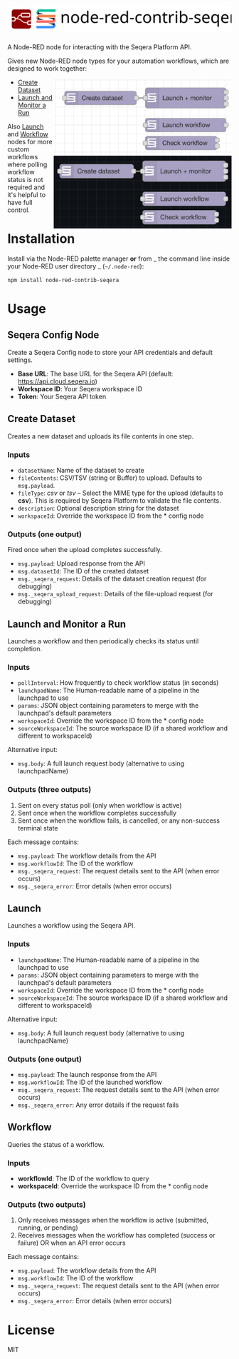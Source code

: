 <h1>
<picture>
  <source media="(prefers-color-scheme: dark)" srcset="https://github.com/ewels/node-red-contrib-seqera/raw/main/images/logo-dark.svg">
  <source media="(prefers-color-scheme: light)" srcset="https://github.com/ewels/node-red-contrib-seqera/raw/main/images/logo.svg">
  <img src="https://github.com/ewels/node-red-contrib-seqera/raw/main/images/logo.svg" alt="node-red-contrib-seqera">
</picture>
</h1>

A Node-RED node for interacting with the Seqera Platform API.

Gives new Node-RED node types for your automation workflows, which are designed to work together:

<img src="https://github.com/ewels/node-red-contrib-seqera/raw/main/images/nodes.png#gh-light-mode-only" alt="node-red-contrib-seqera nodes" align="right" width="400">
<img src="https://github.com/ewels/node-red-contrib-seqera/raw/main/images/nodes-dark.png#gh-dark-mode-only" alt="node-red-contrib-seqera nodes" align="right" width="400">

- [Create Dataset](#create-dataset)
- [Launch and Monitor a Run](#launch-and-monitor-a-run)

Also [Launch](#launch) and [Workflow](#workflow) nodes for more custom workflows where polling workflow status is not required and it's helpful to have full control.

# Installation

Install via the Node-RED palette manager **or** from _ the command line inside your Node-RED user directory _ (`~/.node-red`):

```bash
npm install node-red-contrib-seqera
```

# Usage

## Seqera Config Node

Create a Seqera Config node to store your API credentials and default settings.

- **Base URL**: The base URL for the Seqera API (default: https://api.cloud.seqera.io)
- **Workspace ID**: Your Seqera workspace ID
- **Token**: Your Seqera API token

## Create Dataset

Creates a new dataset and uploads its file contents in one step.

### Inputs

- `datasetName`: Name of the dataset to create
- `fileContents`: CSV/TSV (string or Buffer) to upload. Defaults to `msg.payload`.
- `fileType`: _csv_ or _tsv_ – Select the MIME type for the upload (defaults to **csv**). This is required by Seqera Platform to validate the file contents.
- `description`: Optional description string for the dataset
- `workspaceId`: Override the workspace ID from the \* config node

### Outputs (one output)

Fired once when the upload completes successfully.

- `msg.payload`: Upload response from the API
- `msg.datasetId`: The ID of the created dataset
- `msg._seqera_request`: Details of the dataset creation request (for debugging)
- `msg._seqera_upload_request`: Details of the file-upload request (for debugging)

## Launch and Monitor a Run

Launches a workflow and then periodically checks its status until completion.

### Inputs

- `pollInterval`: How frequently to check workflow status (in seconds)
- `launchpadName`: The Human-readable name of a pipeline in the launchpad to use
- `params`: JSON object containing parameters to merge with the launchpad's default parameters
- `workspaceId`: Override the workspace ID from the \* config node
- `sourceWorkspaceId`: The source workspace ID (if a shared workflow and different to workspaceId)

Alternative input:

- `msg.body`: A full launch request body (alternative to using launchpadName)

### Outputs (three outputs)

1. Sent on every status poll (only when workflow is active)
2. Sent once when the workflow completes successfully
3. Sent once when the workflow fails, is cancelled, or any non-success terminal state

Each message contains:

- `msg.payload`: The workflow details from the API
- `msg.workflowId`: The ID of the workflow
- `msg._seqera_request`: The request details sent to the API (when error occurs)
- `msg._seqera_error`: Error details (when error occurs)

## Launch

Launches a workflow using the Seqera API.

### Inputs

- `launchpadName`: The Human-readable name of a pipeline in the launchpad to use
- `params`: JSON object containing parameters to merge with the launchpad's default parameters
- `workspaceId`: Override the workspace ID from the \* config node
- `sourceWorkspaceId`: The source workspace ID (if a shared workflow and different to workspaceId)

Alternative input:

- `msg.body`: A full launch request body (alternative to using launchpadName)

### Outputs (one output)

- `msg.payload`: The launch response from the API
- `msg.workflowId`: The ID of the launched workflow
- `msg._seqera_request`: The request details sent to the API (when error occurs)
- `msg._seqera_error`: Any error details if the request fails

## Workflow

Queries the status of a workflow.

### Inputs

- **workflowId**: The ID of the workflow to query
- **workspaceId**: Override the workspace ID from the \* config node

### Outputs (two outputs)

1. Only receives messages when the workflow is active (submitted, running, or pending)
2. Receives messages when the workflow has completed (success or failure) OR when an API error occurs

Each message contains:

- `msg.payload`: The workflow details from the API
- `msg.workflowId`: The ID of the workflow
- `msg._seqera_request`: The request details sent to the API (when error occurs)
- `msg._seqera_error`: Error details (when error occurs)

# License

MIT
